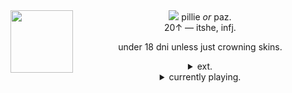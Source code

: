 <div align="center"> <img src="https://files.catbox.moe/s6p0tp.gif"> pillie <i>or</i> paz.
<img align="left" src="https://64.media.tumblr.com/405c3d246e63263608d08acdb9bfc67a/73c9816ff0be9890-5e/s400x600/7d01c5e5eb0187c6c077aa1e4f8724320757b4f9.gifv" width="100" align="center"> <br> 20↑ — itshe, infj.
<p></p>
under 18 dni unless just crowning skins.
<p></p>
  <details><summary> ext. </summary>
<br>may come off a little bit pretentious sometimes! i'm an art geek, it is a given :p.
<p></p>
    physically cursed (disabled) and also chronically in pain most of the time. 👎👎 booooo. 
</details> 
<details><summary> currently playing. </summary>
<br><b>games:</b> octopath traveller 2. final fantasy x/x-2.
    anton blast. 
    <p></p>
    <b>reading:</b> what my bones know. stone butch blues. 
    facists among us. essays in love.
      <p></p>
    <b>watching:</b> waiting for pokerface season 2 :))
<p></p>
</details>
</div>

